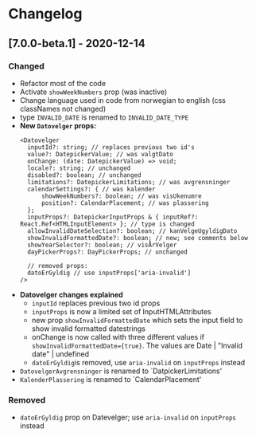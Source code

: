 # Changelog



## [7.0.0-beta.1] - 2020-12-14
### Changed
- Refactor most of the code
- Activate `showWeekNumbers` prop (was inactive)
- Change language used in code from norwegian to english (css classNames not changed)
- type `INVALID_DATE` is renamed to `INVALID_DATE_TYPE`
- **New `Datovelger` props:**
  ```
  <Datovelger
    inputId?: string; // replaces previous two id's
    value?: DatepickerValue; // was valgtDato
    onChange: (date: DatepickerValue) => void;
    locale?: string; // unchanged
    disabled?: boolean; // unchanged
    limitations?: DatepickerLimitations; // was avgrensninger
    calendarSettings?: { // was kalender
        showWeekNumbers?: boolean; // was visUkenumre
        position?: CalendarPlacement; // was plassering
    };
    inputProps?: DatepickerInputProps & { inputRef?: React.Ref<HTMLInputElement> }; // type is changed
    allowInvalidDateSelection?: boolean; // kanVelgeUgyldigDato
    showInvalidFormattedDate?: boolean; // new; see comments below
    showYearSelector?: boolean; // visÅrVelger
    dayPickerProps?: DayPickerProps; // unchanged

    // removed props:
    datoErGyldig // use inputProps['aria-invalid']
  />

  ```
- **Datovelger changes explained**
  - `inputId` replaces previous two id props
  - `inputProps` is now a limited set of InputHTMLAttributes<HTMLInputElement>
  - new prop `showInvalidFormattedDate` which sets the input field to show invalid formatted datestrings
  - onChange is now called with three different values if `showInvalidFormattedDate={true}`. The values are Date | "Invalid date" | undefined
  - `datoErGyldig`is removed, use `aria-invalid` on `inputProps` instead
- `DatovelgerAvgrensninger` is renamed to `DatpickerLimitations'
- `KalenderPlassering` is renamed to `CalendarPlacement'

### Removed
- `datoErGyldig` prop on Datevelger; use `aria-invalid` on `inputProps` instead
